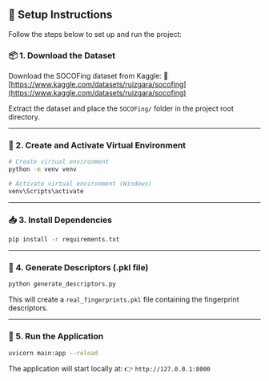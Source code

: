 
## 📝 Setup Instructions

Follow the steps below to set up and run the project:

### 📦 1. Download the Dataset

Download the SOCOFing dataset from Kaggle:
🔗 [https://www.kaggle.com/datasets/ruizgara/socofing](https://www.kaggle.com/datasets/ruizgara/socofing)

Extract the dataset and place the `SOCOFing/` folder in the project root directory.

---

### 🐍 2. Create and Activate Virtual Environment

```bash
# Create virtual environment
python -m venv venv

# Activate virtual environment (Windows)
venv\Scripts\activate
```

---

### 📥 3. Install Dependencies

```bash
pip install -r requirements.txt
```

---

### 🧠 4. Generate Descriptors (.pkl file)

```bash
python generate_descriptors.py
```

This will create a `real_fingerprints.pkl` file containing the fingerprint descriptors.

---

### 🚀 5. Run the Application

```bash
uvicorn main:app --reload
```

The application will start locally at:
👉 `http://127.0.0.1:8000`


